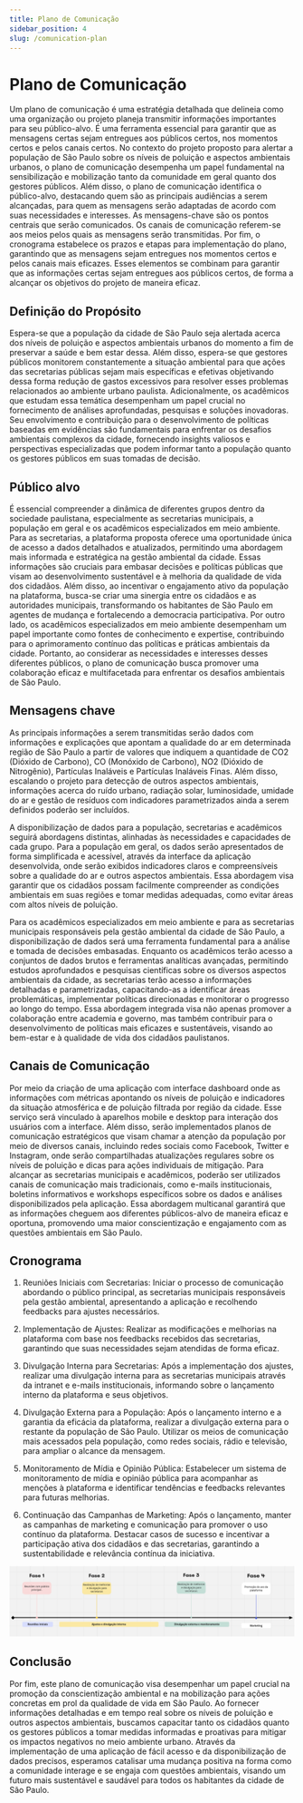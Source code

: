 ```yaml
---
title: Plano de Comunicação
sidebar_position: 4
slug: /comunication-plan
---
```

# Plano de Comunicação

Um plano de comunicação é uma estratégia detalhada que delineia como uma organização ou projeto planeja transmitir informações importantes para seu público-alvo. É uma ferramenta essencial para garantir que as mensagens certas sejam entregues aos públicos certos, nos momentos certos e pelos canais certos. No contexto do projeto proposto para alertar a população de São Paulo sobre os níveis de poluição e aspectos ambientais urbanos, o plano de comunicação desempenha um papel fundamental na sensibilização e mobilização tanto da comunidade em geral quanto dos gestores públicos. Além disso, o plano de comunicação identifica o público-alvo, destacando quem são as principais audiências a serem alcançadas, para quem as mensagens serão adaptadas de acordo com suas necessidades e interesses. As mensagens-chave são os pontos centrais que serão comunicados. Os canais de comunicação referem-se aos meios pelos quais as mensagens serão transmitidas. Por fim, o cronograma estabelece os prazos e etapas para implementação do plano, garantindo que as mensagens sejam entregues nos momentos certos e pelos canais mais eficazes. Esses elementos se combinam para garantir que as informações certas sejam entregues aos públicos certos, de forma a alcançar os objetivos do projeto de maneira eficaz.

## Definição do Propósito

Espera-se que a população da cidade de São Paulo seja alertada acerca dos níveis de poluição e aspectos ambientais urbanos do momento a fim de preservar a saúde e bem estar dessa. Além disso, espera-se que gestores públicos monitorem constantemente a situação ambiental para que ações das secretarias públicas sejam mais específicas e efetivas objetivando dessa forma redução de gastos excessivos para resolver esses problemas relacionados ao ambiente urbano paulista. Adicionalmente, os acadêmicos que estudam essa temática desempenham um papel crucial no fornecimento de análises aprofundadas, pesquisas e soluções inovadoras. Seu envolvimento e contribuição para o desenvolvimento de políticas baseadas em evidências são fundamentais para enfrentar os desafios ambientais complexos da cidade, fornecendo insights valiosos e perspectivas especializadas que podem informar tanto a população quanto os gestores públicos em suas tomadas de decisão.


## Público alvo

 É essencial compreender a dinâmica de diferentes grupos dentro da sociedade paulistana, especialmente as secretarias municipais, a população em geral e os acadêmicos especializados em meio ambiente. Para as secretarias, a plataforma proposta oferece uma oportunidade única de acesso a dados detalhados e atualizados, permitindo uma abordagem mais informada e estratégica na gestão ambiental da cidade. Essas informações são cruciais para embasar decisões e políticas públicas que visam ao desenvolvimento sustentável e à melhoria da qualidade de vida dos cidadãos. Além disso, ao incentivar o engajamento ativo da população na plataforma, busca-se criar uma sinergia entre os cidadãos e as autoridades municipais, transformando os habitantes de São Paulo em agentes de mudança e fortalecendo a democracia participativa. Por outro lado, os acadêmicos especializados em meio ambiente desempenham um papel importante como fontes de conhecimento e expertise, contribuindo para o aprimoramento contínuo das políticas e práticas ambientais da cidade. Portanto, ao considerar as necessidades e interesses desses diferentes públicos, o plano de comunicação busca promover uma colaboração eficaz e multifacetada para enfrentar os desafios ambientais de São Paulo.

## Mensagens chave

As principais informações a serem transmitidas serão dados com informações e explicações que apontam a qualidade do ar em determinada região de São Paulo a partir de valores que indiquem a quantidade de CO2 (Dióxido de Carbono), CO (Monóxido de Carbono), NO2 (Dióxido de Nitrogênio), Partículas Inaláveis e Partículas Inaláveis Finas. Além disso, escalando o projeto para detecção de outros aspectos ambientais, informações acerca do ruído urbano, radiação solar, luminosidade, umidade do ar e gestão de resíduos com indicadores parametrizados ainda a serem definidos poderão ser incluídos.

A disponibilização de dados para a população, secretarias e acadêmicos seguirá abordagens distintas, alinhadas às necessidades e capacidades de cada grupo. Para a população em geral, os dados serão apresentados de forma simplificada e acessível, através da interface da aplicação desenvolvida, onde serão exibidos indicadores claros e compreensíveis sobre a qualidade do ar e outros aspectos ambientais. Essa abordagem visa garantir que os cidadãos possam facilmente compreender as condições ambientais em suas regiões e tomar medidas adequadas, como evitar áreas com altos níveis de poluição.

Para os acadêmicos especializados em meio ambiente e para as secretarias municipais responsáveis pela gestão ambiental da cidade de São Paulo, a disponibilização de dados será uma ferramenta fundamental para a análise e tomada de decisões embasadas. Enquanto os acadêmicos terão acesso a conjuntos de dados brutos e ferramentas analíticas avançadas, permitindo estudos aprofundados e pesquisas científicas sobre os diversos aspectos ambientais da cidade, as secretarias terão acesso a informações detalhadas e parametrizadas, capacitando-as a identificar áreas problemáticas, implementar políticas direcionadas e monitorar o progresso ao longo do tempo. Essa abordagem integrada visa não apenas promover a colaboração entre academia e governo, mas também contribuir para o desenvolvimento de políticas mais eficazes e sustentáveis, visando ao bem-estar e à qualidade de vida dos cidadãos paulistanos.

## Canais de Comunicação

Por meio da criação de uma aplicação com interface dashboard onde as informações com métricas apontando os níveis de poluição e indicadores da situação atmosférica e de poluição filtrada por região da cidade. Esse serviço será vinculado à aparelhos mobile e desktop para interação dos usuários com a interface. Além disso, serão implementados planos de comunicação estratégicos que visam chamar a atenção da população por meio de diversos canais, incluindo redes sociais como Facebook, Twitter e Instagram, onde serão compartilhadas atualizações regulares sobre os níveis de poluição e dicas para ações individuais de mitigação. Para alcançar as secretarias municipais e acadêmicos, poderão ser utilizados canais de comunicação mais tradicionais, como e-mails institucionais, boletins informativos e workshops específicos sobre os dados e análises disponibilizados pela aplicação. Essa abordagem multicanal garantirá que as informações cheguem aos diferentes públicos-alvo de maneira eficaz e oportuna, promovendo uma maior conscientização e engajamento com as questões ambientais em São Paulo.

## Cronograma

1. Reuniões Iniciais com Secretarias: Iniciar o processo de comunicação abordando o público principal, as secretarias municipais responsáveis pela gestão ambiental, apresentando a aplicação e recolhendo feedbacks para ajustes necessários.

2. Implementação de Ajustes: Realizar as modificações e melhorias na plataforma com base nos feedbacks recebidos das secretarias, garantindo que suas necessidades sejam atendidas de forma eficaz.

3. Divulgação Interna para Secretarias: Após a implementação dos ajustes, realizar uma divulgação interna para as secretarias municipais através da intranet e e-mails institucionais, informando sobre o lançamento interno da plataforma e seus objetivos.

4. Divulgação Externa para a População: Após o lançamento interno e a garantia da eficácia da plataforma, realizar a divulgação externa para o restante da população de São Paulo. Utilizar os meios de comunicação mais acessados pela população, como redes sociais, rádio e televisão, para ampliar o alcance da mensagem.

5. Monitoramento de Mídia e Opinião Pública: Estabelecer um sistema de monitoramento de mídia e opinião pública para acompanhar as menções à plataforma e identificar tendências e feedbacks relevantes para futuras melhorias.

6. Continuação das Campanhas de Marketing: Após o lançamento, manter as campanhas de marketing e comunicação para promover o uso contínuo da plataforma. Destacar casos de sucesso e incentivar a participação ativa dos cidadãos e das secretarias, garantindo a sustentabilidade e relevância contínua da iniciativa.

![Cronograma](../../../images/cronograma_pc.png)

## Conclusão

Por fim, este plano de comunicação visa desempenhar um papel crucial na promoção da conscientização ambiental e na mobilização para ações concretas em prol da qualidade de vida em São Paulo. Ao fornecer informações detalhadas e em tempo real sobre os níveis de poluição e outros aspectos ambientais, buscamos capacitar tanto os cidadãos quanto os gestores públicos a tomar medidas informadas e proativas para mitigar os impactos negativos no meio ambiente urbano. Através da implementação de uma aplicação de fácil acesso e da disponibilização de dados precisos, esperamos catalisar uma mudança positiva na forma como a comunidade interage e se engaja com questões ambientais, visando um futuro mais sustentável e saudável para todos os habitantes da cidade de São Paulo.